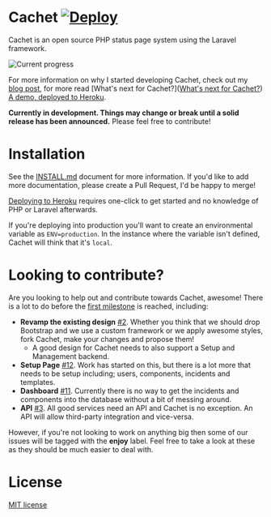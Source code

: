 # Cachet [![Deploy](https://www.herokucdn.com/deploy/button.png)](https://heroku.com/deploy)

Cachet is an open source PHP status page system using the Laravel framework.

![Current progress](https://dl.dropboxusercontent.com/u/7323096/Cachet.png)

For more information on why I started developing Cachet, check out my [blog post](http://james-brooks.uk/cachet/?utm_source=github&utm_medium=readme&utm_campaign=github-cachet), for more read [What's next for Cachet?]([What's next for Cachet?](http://james-brooks.uk/whats-next-for-cachet/)) [A demo, deployed to Heroku](https://cachet.herokuapp.com).

**Currently in development. Things may change or break until a solid release has been announced.** Please feel free to contribute!

# Installation

See the [INSTALL.md](/INSTALL.md) document for more information. If you'd like to add more documentation, please create a Pull Request, I'd be happy to merge!

[Deploying to Heroku](/INSTALL.md#deploy-to-heroku) requires one-click to get started and no knowledge of PHP or Laravel afterwards.

If you're deploying into production you'll want to create an environmental variable as `ENV=production`. In the instance where the variable isn't defined, Cachet will think that it's `local`.

# Looking to contribute?

Are you looking to help out and contribute towards Cachet, awesome! There is a lot to do before the [first milestone](https://github.com/jbrooksuk/Cachet/milestones/First%20Release) is reached, including:

- **Revamp the existing design** [#2](https://github.com/jbrooksuk/Cachet/issues/2). Whether you think that we should drop Bootstrap and we use a custom framework or we apply awesome styles, fork Cachet, make your changes and propose them!
    + A good design for Cachet needs to also support a Setup and Management backend.
- **Setup Page** [#12](https://github.com/jbrooksuk/Cachet/issues/12). Work has started on this, but there is a lot more that needs to be setup including; users, components, incidents and templates.
- **Dashboard** [#11](https://github.com/jbrooksuk/Cachet/issues/11). Currently there is no way to get the incidents and components into the database without a bit of messing around.
- **API** [#3](https://github.com/jbrooksuk/Cachet/issues/3). All good services need an API and Cachet is no exception. An API will allow third-party integration and vice-versa.

However, if you're not looking to work on anything big then some of our issues will be tagged with the **enjoy** label. Feel free to take a look at these as they should be much easier to deal with.

# License

[MIT license](http://jbrooksuk.mit-license.org)
